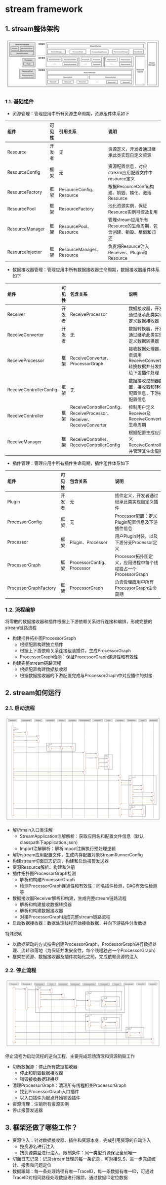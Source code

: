 # stream framework

## 1. stream整体架构

![stream_architecture](https://github.com/frankcl/stream/blob/main/image/stream_architecture.png)

### 1.1. 基础组件

* 资源管理：管理应用中所有资源生命周期，资源组件体系如下

| 组件               | 可见性 | 引用关系                     | 说明                                      |
|:-----------------|:---:|:-------------------------|:----------------------------------------|
| Resource         | 开发者 | 无                        | 资源定义，开发者通过继承此类实现自定义资源                   |
 | ResourceConfig   | 框架  | 无                        | 资源配置信息，对应stream应用配置文件中resource定义        |
| ResourceFactory  | 框架  | ResourceConfig、Resource  | 根据ResourceConfig构建、销毁、钝化、激活Resource     |
| ResourcePool     | 框架  | ResourceFactory          | 池化资源实例，保证Resource实例可控及复用                |
 | ResourceManager  | 框架  | ResourcePool、Resource    | 管理stream应用所有Resource的生命周期，包含创建、销毁、租借和归还 |
| ResourceInjector | 框架  | ResourceManager、Resource | 负责将Resource注入Receiver、Plugin和Resource   |

* 数据接收器管理：管理应用中所有数据接收器生命周期，数据接收器组件体系如下

| 组件                      | 可见性 | 包含关系                                                               | 说明                                           |
|:------------------------|:---:|:-------------------------------------------------------------------|:---------------------------------------------|
| Receiver                | 开发者 | ReceiveProcessor                                                   | 数据接收器，开发者通过继承此类实现自定义数据接收器                    |
| ReceiveConverter        | 开发者 | 无                                                                  | 数据转换器，开发者通过继承此类实现自定义数据转换器                    |
| ReceiveProcessor        | 框架  | ReceiveConverter、ProcessorGraph                                    | 接收数据处理器，负责调用ReceiveConverter转换数据并分发数据给下游插件处理 |
| ReceiveControllerConfig | 框架  | 无                                                                  | 数据接收控制器配置，接收器和转化器配置信息，下游插件配置信息               |
| ReceiveController       | 框架  | ReceiveControllerConfig、ReceiveProcessor、Receiver、ReceiveConverter | 控制用户定义Receiver及ReceiveConverter生命周期          |
| ReceiveManager          | 框架  | ReceiveController、ReceiveControllerConfig                          | 根据配置生成应用定义ReceiveController，并管理其生命周期         |

* 插件管理：管理应用中所有插件生命周期，插件组件体系如下

| 组件                    | 可见性 | 包含关系                      | 说明                                         |
|:----------------------|:---:|:--------------------------|:-------------------------------------------|
| Plugin                | 开发者 | 无                         | 插件定义，开发者通过继承此类实现自定义插件                      |
| ProcessorConfig       | 框架  | 无                         | Processor配置：定义Plugin配置信息及下游插件信息            |
| Processor             | 框架  | Plugin、Processor          | 用户Plugin封装，以及下游分支Processor定义               |
| ProcessorGraph        | 框架  | ProcessorConfig、Processor | Processor拓扑图定义，应用进程中每个线程独占一个ProcessorGraph |
| ProcessorGraphFactory | 框架  | ProcessorGraph            | 负责管理应用中所有ProcessorGraph生命周期                |

### 1.2. 流程编排
将零散的数据接收器和插件根据上下游依赖关系进行连接和编排，形成完整的stream链路流程
* 构建插件拓扑图ProcessorGraph
  * 根据配置构建独立插件
  * 根据上下游依赖关系连接组装插件，生成ProcessorGraph
  * ProcessorGraph检测：保证ProcessorGraph连通性和有效性
* 构建完整stream链路流程
  * 根据配置构建数据接收器
  * 根据数据接收器的下游配置完成与ProcessorGraph中对应插件的对接

## 2. stream如何运行

### 2.1. 启动流程

![stream_bootstrap_timeline](https://github.com/frankcl/stream/blob/main/image/stream_bootstrap_timeline.png)

* 解析main入口类注解
  * StreamApplication注解解析：获取应用名和配置文件信息（默认classpath下application.json）
  * Import注解解析：解析Import注解执行预处理逻辑
* 解析stream应用配置文件，生成内存配置对象StreamRunnerConfig
* 构建stream切面日志记录，构建和启动报警发送器
* 资源Resource解析、构建和注册
* 插件拓扑图ProcessorGraph检测
  * 解析和构建ProcessorGraph
  * 检测ProcessorGraph连通性和有效性：同名插件检测，DAG有效性检测等
* 数据接收器Receiver解析和构建，生成完整stream链路流程
  * 解析和构建接收数据转换器
  * 解析和构建数据接收器
  * 对接ProcessorGraph组成完整stream链路流程
* 启动数据接收器：数据处理线程开始接收数据，并向下游插件分发数据

特殊说明
* 以数据驱动的方式按需创建ProcessorGraph，ProcessorGraph进行数据处理、流转和落地（为保证并发安全性，每个线程独占一个ProcessorGraph）
* 框架在资源、数据接收器及插件初始化之前，完成依赖资源的注入

### 2.2. 停止流程

![stream_stop_timeline](https://github.com/frankcl/stream/blob/main/image/stream_stop_timeline.png)

停止流程为启动流程的逆向工程，主要完成现场清理和资源销毁工作
* 切断数据源：停止所有数据接收器
  * 停止和销毁数据接收器
  * 销毁接收数据转换器
* 清理ProcessorGraph：清理所有线程相关ProcessorGraph
  * 找到ProcessorGraph入口插件
  * 以入口插件为起点开始销毁插件
* 资源清理：注销所有资源实例
* 停止报警发送器

## 3. 框架还做了哪些工作？

* 资源注入：针对数据接收器、插件和资源本身，完成引用资源的自动注入
  * 按资源名进行注入
  * 按资源类型进行注入，限制条件：同一类型资源保证全局唯一
* 切面日志记录：记录stream处理的每一条记录，可对接SLS，进一步完成统计、报表和问题定位
* 数据跟踪：每一条处理路径有唯一TraceID，每一条数据有唯一ID，可通过TraceID对相同路径处理数据进行跟踪，通过数据ID定位数据
